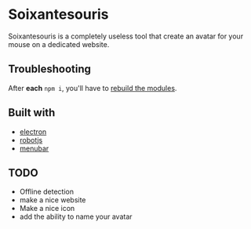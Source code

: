 # Soixantesouris

Soixantesouris is a completely useless tool that create an avatar for your mouse on a dedicated website.

## Troubleshooting

After **each** `npm i`, you'll have to [rebuild the modules](http://electron.atom.io/docs/v0.28.0/tutorial/using-native-node-modules/).

## Built with
- [electron](http://electron.atom.io)
- [robotjs](https://github.com/octalmage/robotjs)
- [menubar](https://github.com/maxogden/menubar)

## TODO

- Offline detection
- make a nice website
- Make a nice icon
- add the ability to name your avatar
